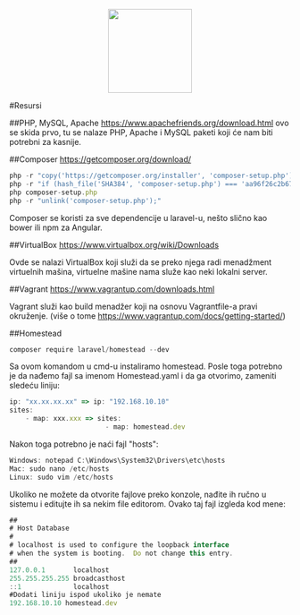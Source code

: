<p align="center"><a href="https://laravel.com" target="_blank"><img width="150"src="https://laravel.com/laravel.png"></a></p>

#Resursi

##PHP, MySQL, Apache
<a href="https://www.apachefriends.org/download.html">https://www.apachefriends.org/download.html</a> ovo se skida prvo, tu se nalaze PHP, Apache i MySQL paketi koji će nam biti potrebni za kasnije.

##Composer
<a href="https://getcomposer.org/download/">https://getcomposer.org/download/</a>

```javascript
php -r "copy('https://getcomposer.org/installer', 'composer-setup.php');"
php -r "if (hash_file('SHA384', 'composer-setup.php') === 'aa96f26c2b67226a324c27919f1eb05f21c248b987e6195cad9690d5c1ff713d53020a02ac8c217dbf90a7eacc9d141d') { echo 'Installer verified'; } else { echo 'Installer corrupt'; unlink('composer-setup.php'); } echo PHP_EOL;"
php composer-setup.php
php -r "unlink('composer-setup.php');"
```
Composer se koristi za sve dependencije u laravel-u, nešto slično kao bower ili npm za Angular.

##VirtualBox
<a href="https://www.virtualbox.org/wiki/Downloads">https://www.virtualbox.org/wiki/Downloads</a>

Ovde se nalazi VirtualBox koji služi da se preko njega radi menadžment virtuelnih mašina, virtuelne mašine nama služe kao neki lokalni server.

##Vagrant
<a href="https://www.vagrantup.com/downloads.html">https://www.vagrantup.com/downloads.html</a>

Vagrant služi kao build menadžer koji na osnovu Vagrantfile-a pravi okruženje. (više o tome <a href="https://www.vagrantup.com/docs/getting-started/">https://www.vagrantup.com/docs/getting-started/</a>)

##Homestead

```javascript
composer require laravel/homestead --dev
```
Sa ovom komandom u cmd-u instaliramo homestead. Posle toga potrebno je da nađemo fajl sa imenom Homestead.yaml i da ga otvorimo, zameniti sledeću liniju:

```javascript
ip: "xx.xx.xx.xx" => ip: "192.168.10.10"
sites:
    - map: xxx.xxx => sites:
                        - map: homestead.dev
```
Nakon toga potrebno je naći fajl "hosts":

```javascript
Windows: notepad C:\Windows\System32\Drivers\etc\hosts
Mac: sudo nano /etc/hosts
Linux: sudo vim /etc/hosts
```

Ukoliko ne možete da otvorite fajlove preko konzole, nađite ih ručno u sistemu i editujte ih sa nekim file editorom. Ovako taj fajl izgleda kod mene:

```javascript
##
# Host Database
#
# localhost is used to configure the loopback interface
# when the system is booting.  Do not change this entry.
##
127.0.0.1       localhost
255.255.255.255 broadcasthost
::1             localhost
#Dodati liniju ispod ukoliko je nemate
192.168.10.10 homestead.dev
```